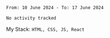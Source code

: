 <!--START_SECTION:waka-->

```txt
From: 10 June 2024 - To: 17 June 2024

No activity tracked
```

<!--END_SECTION:waka-->
My Stack: `HTML, CSS, JS, React`

